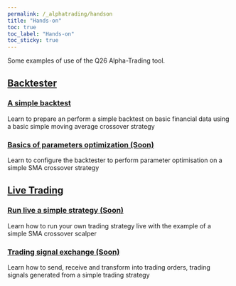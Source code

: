 ```yaml
---
permalink: /_alphatrading/handson
title: "Hands-on"
toc: true
toc_label: "Hands-on"
toc_sticky: true
---
```


Some examples of use of the Q26 Alpha-Trading tool. 

## [Backtester]()
### [A simple backtest](/_alphatrading/handson_simplebacktest)
Learn to prepare an perform a simple backtest on basic financial data using a basic simple moving average crossover strategy

### [Basics of parameters optimization (Soon)]()
Learn to configure the backtester to perform parameter optimisation on a simple SMA crossover strategy

## [Live Trading]()

### [Run live a simple strategy (Soon)]() 
Learn how to run your own trading strategy live with the example of a simple SMA crossover scalper 

### [Trading signal exchange (Soon)]() 
Learn how to send, receive and transform into trading orders, trading signals generated from a simple trading strategy 

